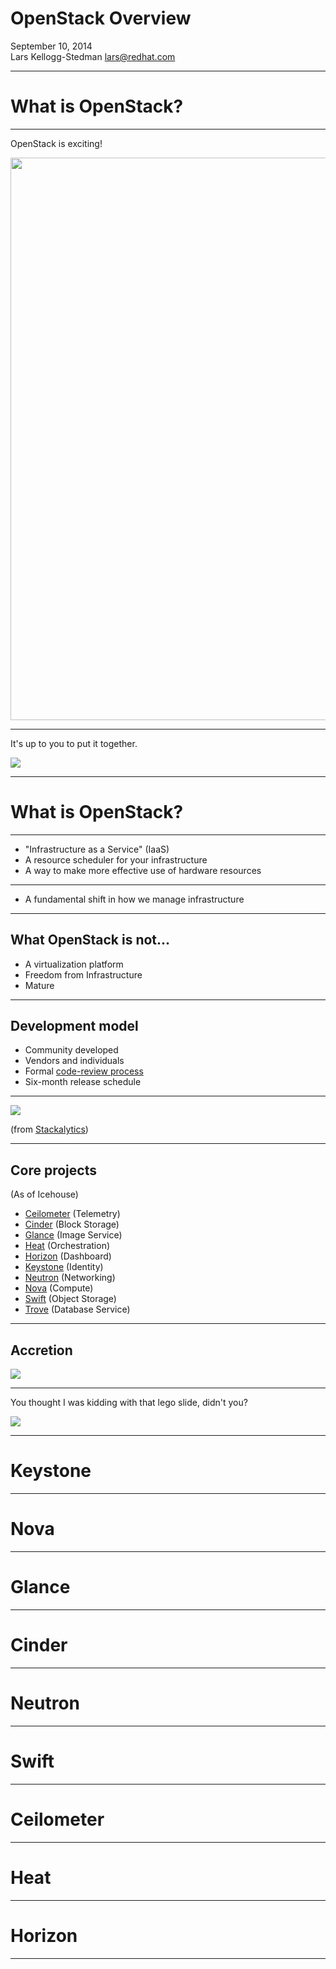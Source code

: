 # OpenStack Overview

September 10, 2014  
Lars Kellogg-Stedman <lars@redhat.com>  

---

# What is OpenStack?

---

OpenStack is exciting!

<img src="images/thecloud.png" width="900"/>

---

It's up to you to put it together.

<img src="images/bulklegos.jpg"/>

---

# What is OpenStack?

---

- "Infrastructure as a Service" (IaaS)
- A resource scheduler for your infrastructure
- A way to make more effective use of hardware resources

---

- A fundamental shift in how we manage infrastructure

---

## What OpenStack is not...

- A virtualization platform
- Freedom from Infrastructure
- Mature

---

## Development model

- Community developed
- Vendors and individuals
- Formal [code-review process][1]
- Six-month release schedule

[1]: https://wiki.openstack.org/wiki/Gerrit_Workflow

---

<img src="images/contributions-icehouse.png"/>

(from [Stackalytics][1])

[1]: http://stackalytics.com/

---

## Core projects

(As of Icehouse)

- [Ceilometer][] (Telemetry)
- [Cinder][] (Block Storage)
- [Glance][] (Image Service)
- [Heat][] (Orchestration)
- [Horizon][] (Dashboard)
- [Keystone][] (Identity)
- [Neutron][] (Networking)
- [Nova][] (Compute)
- [Swift][] (Object Storage)
- [Trove][] (Database Service)

[Ceilometer]: https://wiki.openstack.org/wiki/Ceilometer
[Cinder]: https://wiki.openstack.org/wiki/Cinder
[Glance]: https://wiki.openstack.org/wiki/Glance
[Heat]: https://wiki.openstack.org/wiki/Heat
[Horizon]: https://wiki.openstack.org/wiki/Horizon
[Keystone]: https://wiki.openstack.org/wiki/Keystone
[Neutron]: https://wiki.openstack.org/wiki/Neutron
[Nova]: https://wiki.openstack.org/wiki/Nova
[Swift]: https://wiki.openstack.org/wiki/Swift
[Trove]: https://wiki.openstack.org/wiki/Trove

<!-- .element: class="twocolumn" -->

---

## Accretion

<img src="images/releases.svg" />

---

You thought I was kidding with that lego slide, didn't you?

<img src="images/docs-overview.jpg" />

---

# Keystone

---

# Nova

---

# Glance

---

# Cinder

---

# Neutron

---

# Swift

---

# Ceilometer

---

# Heat

---

# Horizon

---

